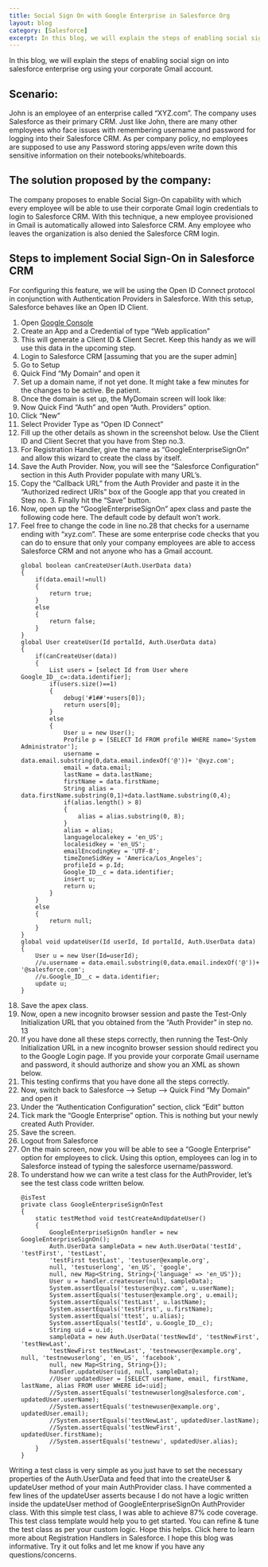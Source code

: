 ```yaml
---
title: Social Sign On with Google Enterprise in Salesforce Org
layout: blog
category: [Salesforce]
excerpt: In this blog, we will explain the steps of enabling social sign on into salesforce enterprise org using your corporate Gmail account. Scenario - John is an employee of an enterprise called “XYZ.com”. The company uses Salesforce as their primary CRM. Just like John, there are many other employees who face issues with remembering username and...
---
```


In this blog, we will explain the steps of enabling social sign on into salesforce enterprise org using your corporate Gmail account.

## Scenario:

John is an employee of an enterprise called “XYZ.com”. The company uses Salesforce as their primary CRM. Just like John, there are many other employees who face issues with remembering username and password for logging into their Salesforce CRM. As per company policy, no employees are supposed to use any Password storing apps/even write down this sensitive information on their notebooks/whiteboards.

## The solution proposed by the company:

The company proposes to enable Social Sign-On capability with which every employee will be able to use their corporate Gmail login credentials to login to Salesforce CRM. With this technique, a new employee provisioned in Gmail is automatically allowed into Salesforce CRM. Any employee who leaves the organization is also denied the Salesforce CRM login.

## Steps to implement Social Sign-On in Salesforce CRM

For configuring this feature, we will be using the Open ID Connect protocol in conjunction with Authentication Providers in Salesforce. With this setup, Salesforce behaves like an Open ID Client.

1. Open [Google Console](https://console.developers.google.com)
2. Create an App and a Credential of type “Web application”
3. This will generate a Client ID & Client Secret. Keep this handy as we will use this data in the upcoming step.
4. Login to Salesforce CRM [assuming that you are the super admin]
5. Go to Setup
6. Quick Find “My Domain” and open it
7. Set up a domain name, if not yet done. It might take a few minutes for the changes to be active. Be patient.
8. Once the domain is set up, the MyDomain screen will look like:
9. Now Quick Find “Auth” and open “Auth. Providers” option.
10. Click “New”
11. Select Provider Type as “Open ID Connect”
12. Fill up the other details as shown in the screenshot below. Use the Client ID and Client Secret that you have from Step no.3.
13. For Registration Handler, give the name as “GoogleEnterpriseSignOn” and allow this wizard to create the class by itself.
14. Save the Auth Provider. Now, you will see the “Salesforce Configuration” section in this Auth Provider populate with many URL’s.
15. Copy the “Callback URL” from the Auth Provider and paste it in the “Authorized redirect URIs” box of the Google app that you created in Step no. 3. Finally hit the “Save” button.
16. Now, open up the “GoogleEnterpriseSignOn” apex class and paste the following code here. The default code by default won’t work.
17. Feel free to change the code in line no.28 that checks for a username ending with “xyz.com”. These are some enterprise code checks that you can do to ensure that only your company employees are able to access Salesforce CRM and not anyone who has a Gmail account.
    ```apex
    global boolean canCreateUser(Auth.UserData data)
    {
        if(data.email!=null)
        {
            return true;
        }
        else
        {
            return false;
        }
    }
    global User createUser(Id portalId, Auth.UserData data)
    {
        if(canCreateUser(data))
        {
            List users = [select Id from User where Google_ID__c=:data.identifier];
            if(users.size()==1)
            {
                debug('#1##'+users[0]);
                return users[0];
            }
            else
            {
                User u = new User();
                Profile p = [SELECT Id FROM profile WHERE name='System Administrator'];
                username = data.email.substring(0,data.email.indexOf('@'))+ '@xyz.com';
                email = data.email;
                lastName = data.lastName;
                firstName = data.firstName;
                String alias = data.firstName.substring(0,1)+data.lastName.substring(0,4);
                if(alias.length() > 8)
                {
                    alias = alias.substring(0, 8);
                }
                alias = alias;
                languagelocalekey = 'en_US';
                localesidkey = 'en_US';
                emailEncodingKey = 'UTF-8';
                timeZoneSidKey = 'America/Los_Angeles';
                profileId = p.Id;
                Google_ID__c = data.identifier;
                insert u;
                return u;
            }
        }
        else
        {
            return null;
        }
    }
    global void updateUser(Id userId, Id portalId, Auth.UserData data)
    {
        User u = new User(Id=userId);
        //u.username = data.email.substring(0,data.email.indexOf('@'))+ '@salesforce.com';
        //u.Google_ID__c = data.identifier;
        update u;
    }
    ```
18. Save the apex class.
19. Now, open a new incognito browser session and paste the Test-Only Initialization URL that you obtained from the “Auth Provider” in step no. 13
20. If you have done all these steps correctly, then running the Test-Only Initialization URL in a new incognito browser session should redirect you to the Google Login page. If you provide your corporate Gmail username and password, it should authorize and show you an XML as shown below.
21. This testing confirms that you have done all the steps correctly.
22. Now, switch back to Salesforce –> Setup –> Quick Find “My Domain” and open it
23. Under the “Authentication Configuration” section, click “Edit” button
24. Tick mark the “Google Enterprise” option. This is nothing but your newly created Auth Provider.
25. Save the screen.
26. Logout from Salesforce
27. On the main screen, now you will be able to see a “Google Enterprise” option for employees to click. Using this option, employees can log in to Salesforce instead of typing the salesforce username/password.
28. To understand how we can write a test class for the AuthProvider, let’s see the test class code written below.
    ```apex
    @isTest
    private class GoogleEnterpriseSignOnTest
    {
        static testMethod void testCreateAndUpdateUser()
        {
            GoogleEnterpriseSignOn handler = new GoogleEnterpriseSignOn();
            Auth.UserData sampleData = new Auth.UserData('testId', 'testFirst', 'testLast',
            'testFirst testLast', 'testuser@example.org',
            null, 'testuserlong', 'en_US', 'google',
            null, new Map<String, String>{'language' => 'en_US'});
            User u = handler.createuser(null, sampleData);
            System.assertEquals('testuser@xyz.com', u.userName);
            System.assertEquals('testuser@example.org', u.email);
            System.assertEquals('testLast', u.lastName);
            System.assertEquals('testFirst', u.firstName);
            System.assertEquals('ttest', u.alias);
            System.assertEquals('testId', u.Google_ID__c);
            String uid = u.id;
            sampleData = new Auth.UserData('testNewId', 'testNewFirst', 'testNewLast',
            'testNewFirst testNewLast', 'testnewuser@example.org', null, 'testnewuserlong', 'en_US', 'facebook',
            null, new Map<String, String>{});
            handler.updateUser(uid, null, sampleData);
            //User updatedUser = [SELECT userName, email, firstName, lastName, alias FROM user WHERE id=:uid];
            //System.assertEquals('testnewuserlong@salesforce.com', updatedUser.userName);
            //System.assertEquals('testnewuser@example.org', updatedUser.email);
            //System.assertEquals('testNewLast', updatedUser.lastName);
            //System.assertEquals('testNewFirst', updatedUser.firstName);
            //System.assertEquals('testnewu', updatedUser.alias);
        }
    }
    ```

Writing a test class is very simple as you just have to set the necessary properties of the Auth.UserData and feed that into the createUser & updateUser method of your main AuthProvider class. I have commented a few lines of the updateUser asserts because I do not have a logic written inside the updateUser method of GoogleEnterpriseSignOn AuthProvider class. With this simple test class, I was able to achieve 87% code coverage. This test class template would help you to get started. You can refine & tune the test class as per your custom logic. Hope this helps. Click here to learn more about Registration Handlers in Salesforce. I hope this blog was informative. Try it out folks and let me know if you have any questions/concerns.
